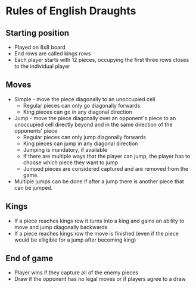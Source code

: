 # Rules of English Draughts

## Starting position
* Played on 8x8 board
* End rows are called kings rows
* Each player starts with 12 pieces, 
  occupying the first three rows closes to the individual player

## Moves
* Simple - move the piece diagonally to an unoccupied cell
    * Regular pieces can only go diagonally forwards
    * King pieces can go in any diagonal direction
* Jump - move the piece diagonally over an opponent's piece to an unoccupied 
  cell directly beyond and in the same direction of the opponents' piece
    * Regular pieces can only jump diagonally forwards
    * King pieces can jump in any diagonal direction
    * Jumping is mandatory, if available
    * If there are multiple ways that the player can jump, the player has to choose 
    which piece they want to jump 
    * Jumped pieces are considered captured and are removed from the game.
* Multiple jumps can be done if after a jump there is another piece that can be jumped.

## Kings
* If a piece reaches kings row it turns into a king and gains an ability to move
  and jump diagonally backwards
* If a piece reaches kings row the move is finished (even if the piece would be elligible
  for a jump after becoming king)
    
## End of game
* Player wins if they capture all of the enemy pieces
* Draw if the opponent has no legal moves or if players agree to a draw

